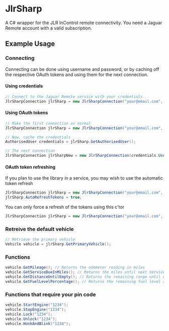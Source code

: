 # JlrSharp
A C# wrapper for the JLR InControl remote connectivity. You need a Jaguar Remote account with a valid subscription.

## Example Usage

### Connecting
Connecting can be done using username and password, or by caching off the respective OAuth tokens and using them for the next connection.

#### Using credentials
```csharp
// Connect to the Jaguar Remote service with your credentials
JlrSharpConnection jlrSharp = new JlrSharpConnection("your@email.com", "your_password");
```
#### Using OAuth tokens
```csharp
// Make the first connection as normal
JlrSharpConnection jlrSharp = new JlrSharpConnection("your@email.com", "your_password");

// Now, cache the credentials
AuthorisedUser credentials = jlrSharp.GetAuthorisedUser();

// The next connection
JlrSharpConnection jlrSharpNew = new JlrSharpConnection(credentials.UserInfo, credentials.TokenData);
```
#### OAuth token refreshing
If you plan to use the library in a service, you may wish to use the automatic token refresh
```csharp
JlrSharpConnection jlrSharp = new JlrSharpConnection("your@email.com", "your_password");
jlrSharp.AutoRefreshTokens = true;
```
You can only force a refresh of the tokens using this c'tor
```csharp
JlrSharpConnection jlrSharp = new JlrSharpConnection("your@email.com", refreshToken, deviceId);
```
### Retreive the default vehicle
```csharp
// Retrieve the primary vehicle
Vehicle vehicle = jlrSharp.GetPrimaryVehicle();
```
### Functions
```csharp
vehicle.GetMileage(); // Returns the odometer reading in miles
vehicle.GetServiceDueInMiles(); // Returns the miles until next service
vehicle.GetDistanceUntilEmpty(); // Returns the remaining range until empty
vehicle.GetFuelLevelPercentage(); // Returns the remaining fuel level as a percentage
```
### Functions that require your pin code
```csharp
vehicle.StartEngine("1234");
vehicle.StopEngine("1234");
vehicle.Lock("1234");
vehicle.Unlock("1234");
vehicle.HonkAndBlink("1234");
```
